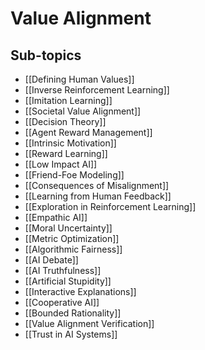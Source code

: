 # Value Alignment

## Sub-topics

- [[Defining Human Values]]
- [[Inverse Reinforcement Learning]]
- [[Imitation Learning]]
- [[Societal Value Alignment]]
- [[Decision Theory]]
- [[Agent Reward Management]]
- [[Intrinsic Motivation]]
- [[Reward Learning]]
- [[Low Impact AI]]
- [[Friend-Foe Modeling]]
- [[Consequences of Misalignment]]
- [[Learning from Human Feedback]]
- [[Exploration in Reinforcement Learning]]
- [[Empathic AI]]
- [[Moral Uncertainty]]
- [[Metric Optimization]]
- [[Algorithmic Fairness]]
- [[AI Debate]]
- [[AI Truthfulness]]
- [[Artificial Stupidity]]
- [[Interactive Explanations]]
- [[Cooperative AI]]
- [[Bounded Rationality]]
- [[Value Alignment Verification]]
- [[Trust in AI Systems]]
